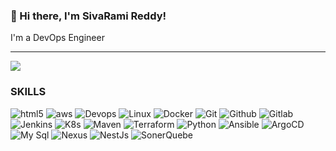 ### 👋 Hi there, I'm SivaRami Reddy!

I'm a DevOps Engineer

---

![](https://komarev.com/ghpvc/?username=sivaram2662&color=fb4362)

<h3>SKILLS</h3>
<p>
  <img alt="html5" src="https://img.shields.io/badge/-HTML5-E34F26?style=flat-square&logo=html5&logoColor=white" />
  <img alt="aws" src="https://img.shields.io/badge/-aws-f7df1c?style=flat-square&logo=aws&logoColor=red" />
  <img alt="Devops" src="https://img.shields.io/badge/-Devops-7953b3?style=flat-square&logo=javascript&logoColor=white" />
  <img alt="Linux" src="https://img.shields.io/badge/-Linux-007ACC?style=flat-square&logo=Linux&logoColor=white" />
  <img alt="Docker" src="https://img.shields.io/badge/-Docker-45b8d8?style=flat-square&logo=Docker&logoColor=white" />
  <img alt="Git" src="https://img.shields.io/badge/-Git-DD0031?style=flat-square&logo=Git&logoColor=white" />
  <img alt="Github" src="https://img.shields.io/badge/-Github-be3d19?style=flat-square&logo=Github&logoColor=white" />
  <img alt="Gitlab" src="https://img.shields.io/badge/-adobe%20photoshop-30a8ff?style=flat-square&logo=adobe%20photoshop&logoColor=white" />
  <img alt="Jenkins" src="https://img.shields.io/badge/-Adobe%20XD-ff62f6?style=flat-square&logo=Adobe%20XD&logoColor=white" />
  <img alt="K8s" src="https://img.shields.io/badge/-K8s-43853d?style=flat-square&logo=K8s.js&logoColor=white" />
  <img alt="Maven" src="https://img.shields.io/badge/-Maven-5849BE?style=flat-square&logo=Maven&logoColor=white" />
  <img alt="Terraform" src="https://img.shields.io/badge/-Terraform%20GraphQL-311C87?style=flat-square&logo=Terraform-graphql&logoColor=white" />
  <img alt="Python" src="https://img.shields.io/badge/-Python-764ABC?style=flat-square&logo=Python&logoColor=white" />
  <img alt="Ansible" src="https://img.shields.io/badge/-Ansible-E10098?style=flat-square&logo=Ansible&logoColor=white" />
  <img alt="ArgoCD" src="https://img.shields.io/badge/-ArgoCD-CC6699?style=flat-square&logo=ArgoCD&logoColor=white" />
  <img alt="My Sql" src="https://img.shields.io/badge/-My Sql-db7092?style=flat-square&logo=My Sql&logoColor=white" />
  <img alt="Nexus" src="https://img.shields.io/badge/-Nexus-F05032?style=flat-square&logo=Nexus&logoColor=white" />
  <img alt="NestJs" src="https://img.shields.io/badge/-NestJs-ea2845?style=flat-square&logo=nestjs&logoColor=white" />
  <img alt="SonerQuebe" src="https://img.shields.io/badge/-SonerQuebe-CB3837?style=flat-square&logo=SonerQuebe&logoColor=white" />
</p>
<!--
**sivaram2662/sivaram2662** is a ✨ _special_ ✨ repository because its `README.md` (this file) appears on your GitHub profile.

Here are some ideas to get you started:

- 🔭 I’m currently working on ...
- 🌱 I’m currently learning ...
- 👯 I’m looking to collaborate on ...
- 🤔 I’m looking for help with ...
- 💬 Ask me about ...
- 📫 How to reach me: ...
- 😄 Pronouns: ...
- ⚡ Fun fact: ...
-->
